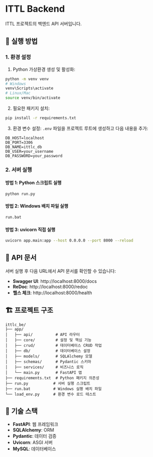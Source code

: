 # ITTL Backend

ITTL 프로젝트의 백엔드 API 서버입니다.

## 🚀 실행 방법

### 1. 환경 설정

1. Python 가상환경 생성 및 활성화:
```bash
python -m venv venv
# Windows
venv\Scripts\activate
# Linux/Mac
source venv/bin/activate
```

2. 필요한 패키지 설치:
```bash
pip install -r requirements.txt
```

3. 환경 변수 설정:
`.env` 파일을 프로젝트 루트에 생성하고 다음 내용을 추가:
```env
DB_HOST=localhost
DB_PORT=3306
DB_NAME=ittlc_db
DB_USER=your_username
DB_PASSWORD=your_password
```

### 2. 서버 실행

#### 방법 1: Python 스크립트 실행
```bash
python run.py
```

#### 방법 2: Windows 배치 파일 실행
```bash
run.bat
```

#### 방법 3: uvicorn 직접 실행
```bash
uvicorn app.main:app --host 0.0.0.0 --port 8000 --reload
```

## 📝 API 문서

서버 실행 후 다음 URL에서 API 문서를 확인할 수 있습니다:

- **Swagger UI**: http://localhost:8000/docs
- **ReDoc**: http://localhost:8000/redoc
- **헬스 체크**: http://localhost:8000/health

## 🏗️ 프로젝트 구조

```
ittlc_be/
├── app/
│   ├── api/          # API 라우터
│   ├── core/         # 설정 및 핵심 기능
│   ├── crud/         # 데이터베이스 CRUD 작업
│   ├── db/           # 데이터베이스 설정
│   ├── models/       # SQLAlchemy 모델
│   ├── schemas/      # Pydantic 스키마
│   ├── services/     # 비즈니스 로직
│   └── main.py       # FastAPI 앱
├── requirements.txt  # Python 패키지 의존성
├── run.py           # 서버 실행 스크립트
├── run.bat          # Windows 실행 배치 파일
└── load_env.py      # 환경 변수 로드 테스트
```

## 🔧 기술 스택

- **FastAPI**: 웹 프레임워크
- **SQLAlchemy**: ORM
- **Pydantic**: 데이터 검증
- **Uvicorn**: ASGI 서버
- **MySQL**: 데이터베이스
